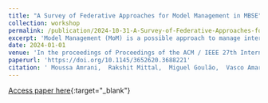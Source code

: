 ```yaml
---
title: "A Survey of Federative Approaches for Model Management in MBSE"
collection: workshop
permalink: /publication/2024-10-31-A-Survey-of-Federative-Approaches-for-Model-Management-in-MBSE
excerpt: 'Model Management (MoM) is a possible approach to manage inter-related collections of models among which Model Federation (MF) provides unique capabilities, like independence of development in individual modelling domains. In this paper, we propose a survey and a critical discussion of carefully selected papers about MF.'
date: 2024-01-01
venue: 'In the proceedings of Proceedings of the ACM / IEEE 27th International Conference on Model Driven Engineering Languages and Systems (MODELS)'
paperurl: 'https://doi.org/10.1145/3652620.3688221'
citation: ' Moussa Amrani,  Rakshit Mittal,  Miguel Goulão,  Vasco Amaral,  Sylvain Guérin,  Salvador Mart\&apos;inez,  Dominique Blouin,  Anish Bhobe,  Yara Hallak, &quot;A Survey of Federative Approaches for Model Management in MBSE.&quot; In MODELS Companion 24: Proceedings of the ACM / IEEE 27th International Conference on Model Driven Engineering Languages and Systems (MODELS), pp. 990-999, 2024.'
---
```



[Access paper here](https://doi.org/10.1145/3652620.3688221){:target="_blank"}
